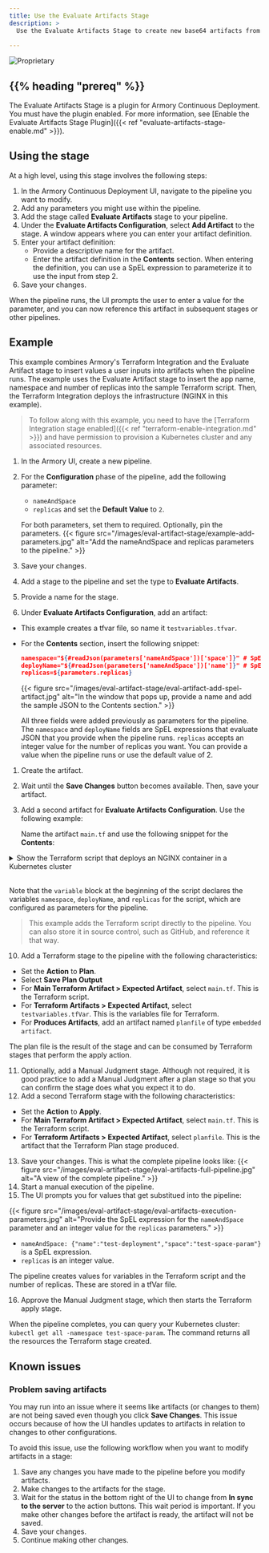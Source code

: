 ```yaml
---
title: Use the Evaluate Artifacts Stage 
description: >
  Use the Evaluate Artifacts Stage to create new base64 artifacts from text in the pipeline, which can contain SpEL expressions. When the pipeline runs, the stage creates a new artifact from the provided text and the results of any evaluated SpEL expression. This artifact can then be referenced in subsequent stages.
  
---
```


![Proprietary](/images/proprietary.svg)

## {{% heading "prereq" %}}

The Evaluate Artifacts Stage is a plugin for Armory Continuous Deployment. You must have the plugin enabled. For more information, see [Enable the Evaluate Artifacts Stage Plugin]({{< ref "evaluate-artifacts-stage-enable.md" >}}).

## Using the stage

At a high level, using this stage involves the following steps:

1. In the Armory Continuous Deployment UI, navigate to the pipeline you want to modify.
2. Add any parameters you might use within the pipeline. 
3. Add the stage called **Evaluate Artifacts** stage to your pipeline.
4. Under the **Evaluate Artifacts Configuration**, select **Add Artifact** to the stage. A window appears where you can enter your artifact definition.
5. Enter your artifact definition:
   * Provide a descriptive name for the artifact.
   * Enter the artifact definition in the **Contents** section. When entering the definition, you can use a SpEL expression to parameterize it to use the input from step 2.
6. Save your changes.

When the pipeline runs, the UI prompts the user to enter a value for the parameter, and you can now reference this artifact in subsequent stages or other pipelines.

## Example

This example combines Armory's Terraform Integration and the Evaluate Artifact stage to insert values a user inputs into artifacts when the pipeline runs. The example uses the Evaluate Artifact stage to insert the app name, namespace and number of replicas into the sample Terraform script. Then, the Terraform Integration deploys the infrastructure (NGINX in this example).

> To follow along with this example, you need to have the [Terraform Integration stage enabled]({{< ref "terraform-enable-integration.md" >}}) and have permission to provision a Kubernetes cluster and any associated resources.


1. In the Armory UI, create a new pipeline.
2. For the **Configuration** phase of the pipeline, add the following parameter:
   * `nameAndSpace`
   * `replicas` and set the **Default Value** to `2`.
  
   For both parameters, set them to required. Optionally, pin the parameters.
   {{< figure src="/images/eval-artifact-stage/example-add-parameters.jpg" alt="Add the nameAndSpace and replicas parameters to the pipeline." >}}
3. Save your changes.
4. Add a stage to the pipeline and set the type to **Evaluate Artifacts**.
5. Provide a name for the stage.
6. Under **Evaluate Artifacts Configuration**, add an artifact:

* This example creates a tfvar file, so name it `testvariables.tfvar`.
* For the **Contents** section, insert the following snippet:

   ```json
   namespace="${#readJson(parameters['nameAndSpace'])['space']}" # SpEL expression
   deployName="${#readJson(parameters['nameAndSpace'])['name']}" # SpEL expression
   replicas=${parameters.replicas}
   ```

   {{< figure src="/images/eval-artifact-stage/eval-artifact-add-spel-artifact.jpg" alt="In the window that pops up, provide a name and add the sample JSON to the Contents section." >}}

   All three fields were added previously as parameters for the pipeline. The `namespace` and `deployName` fields are SpEL expressions that evaluate JSON that you provide when the pipeline runs. `replicas` accepts an integer value for the number of replicas you want. You can provide a value when the pipeline runs or use the default value of 2.

1. Create the artifact.
2. Wait until the **Save Changes** button becomes available. Then, save your artifact.
3. Add a second artifact for **Evaluate Artifacts Configuration**. Use the following example:

   Name the artifact `main.tf` and use the following snippet for the **Contents**:

<details>
<summary>Show the Terraform script that deploys an NGINX container in a Kubernetes cluster</summary>

```hcl
variable "namespace" {
  type = string
}
variable "deployName" {
  type = string
}
variable "replicas" {
  type = number
}
resource "kubernetes_namespace" "test" {
  metadata {
    name = var.namespace
  }
}
resource "kubernetes_deployment" "test" {
  metadata {
    name = var.deployName
    namespace = kubernetes_namespace.test.metadata.0.name
  }
  spec {
    replicas = var.replicas
    selector {
      match_labels = {
        app = "MyTestApp"
      }
    }
    template {
      metadata {
        labels = {
          app = "MyTestApp"
        }
      }
      spec {
        container {
          image = "nginx"
          name = "nginx-container"
          port {
            container_port = 80
          }
        }
      }
    }
  }
}
```

</li>
</ol>
</details>
<br>

   Note that the `variable` block at the beginning of the script declares the variables `namespace`, `deployName`, and `replicas` for the script, which are configured as parameters for the pipeline.
> This example adds the Terraform script directly to the pipeline. You can also store it in source control, such as GitHub, and reference it that way.

10. Add a Terraform stage to the pipeline with the following characteristics:
   * Set the **Action** to **Plan**.
   * Select **Save Plan Output**
   * For **Main Terraform Artifact > Expected Artifact**, select `main.tf`. This is the Terraform script.
   * For **Terraform Artifacts > Expected Artifact**, select `testvariables.tfVar`. This is the variables file for Terraform.
   * For **Produces Artifacts**, add an artifact named `planfile` of type `embedded artifact`.

   The plan file is the result of the stage and can be consumed by Terraform stages that perform the apply action.

11. Optionally, add a Manual Judgment stage. Although not required, it is good practice to add a Manual Judgment after a plan stage so that you can confirm the stage does what you expect it to do.
12. Add a second Terraform stage with the following characteristics: 

   * Set the **Action** to **Apply**.
   * For **Main Terraform Artifact > Expected Artifact**, select `main.tf`. This is the Terraform script.
   * For **Terraform Artifacts > Expected Artifact**, select `planfile`. This is the artifact that the Terraform Plan stage produced.

13. Save your changes. This is what the complete pipeline looks like:
   {{< figure src="/images/eval-artifact-stage/eval-artifacts-full-pipeline.jpg" alt="A view of the complete pipeline." >}}    
14. Start a manual execution of the pipeline.
15. The UI prompts you for values that get substitued into the pipeline:

   {{< figure src="/images/eval-artifact-stage/eval-artifacts-execution-parameters.jpg" alt="Provide the SpEL expression for the `nameAndSpace` parameter and an integer value for the `replicas` parameters." >}}

   * `nameAndSpace: {"name":"test-deployment","space":"test-space-param"}` is a SpEL expression.
   * `replicas` is an integer value.

  The pipeline creates values for variables in the Terraform script and the number of replicas. These are stored in a tfVar file.

16. Approve the Manual Judgment stage, which then starts the Terraform apply stage.

When the pipeline completes, you can query your Kubernetes cluster: `kubectl get all -namespace test-space-param`. The command returns all the resources the Terraform stage created.

## Known issues

### Problem saving artifacts

You may run into an issue where it seems like artifacts (or changes to them) are not being saved even though you click **Save Changes**. This issue occurs because of how the UI handles updates to artifacts in relation to changes to other configurations.

To avoid this issue, use the following workflow when you want to modify artifacts in a stage:

1. Save any changes you have made to the pipeline before you modify artifacts.
2. Make changes to the artifacts for the stage.
3. Wait for the status in the bottom right of the UI to change from **In sync to the server** to the action buttons.
   This wait period is important. If you make other changes before the artifact is ready, the artifact will not be saved.
4. Save your changes.
5. Continue making other changes.
